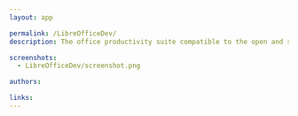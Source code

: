 ```yaml
---
layout: app

permalink: /LibreOfficeDev/
description: The office productivity suite compatible to the open and standardized ODF document format. Supported by The Document Foundation.

screenshots:
  - LibreOfficeDev/screenshot.png

authors:

links:
---
```

